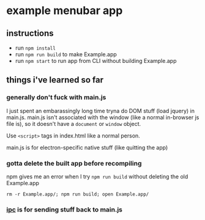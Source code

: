 # example menubar app

## instructions

- run `npm install`
- run `npm run build` to make Example.app
- run `npm start` to run app from CLI without building Example.app

## things i've learned so far

### generally don't fuck with main.js

I just spent an embarassingly long time tryna do DOM stuff (load jquery) in main.js. main.js isn't associated with the window (like a normal in-browser js file is), so it doesn't have a `document` or `window` object.

Use `<script>` tags in index.html like a normal person.

main.js is for electron-specific native stuff (like quitting the app)

### gotta delete the built app before recompiling

npm gives me an error when I try `npm run build` without deleting the old Example.app

    rm -r Example.app/; npm run build; open Example.app/

### [ipc](https://github.com/atom/electron/blob/master/docs/api/ipc-main-process.md) is for sending stuff back to main.js

